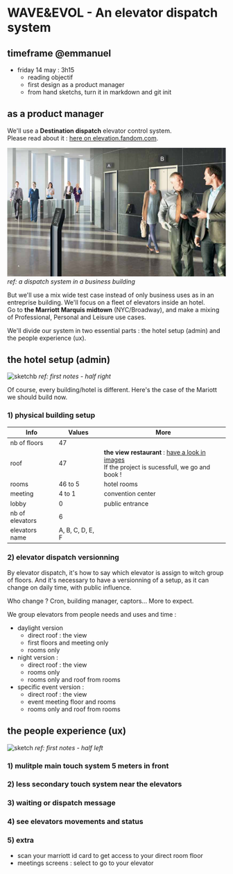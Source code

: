 # WAVE&EVOL - An elevator dispatch system


## timeframe @emmanuel

- friday 14 may : 3h15
  - reading objectif
  - first design as a product manager
  - from hand sketchs, turn it in markdown and git init


## as a product manager

We'll use a **Destination dispatch** elevator control system.  
Please read about it : [here on elevation.fandom.com](https://elevation.fandom.com/wiki/Destination_dispatch).

![sample](docs\dispatch_elevator_system.png)
*ref: a dispatch system in a business building*

But we'll use a mix wide test case instead of only business uses as in an entreprise building. 
We'll focus on a fleet of elevators inside an hotel.   
Go to **the Marriott Marquis midtown** (NYC/Broadway), and make a mixing of Professional, Personal and Leisure use cases.

We'll divide our system in two essential parts : the hotel setup (admin) and the people experience (ux).

## the hotel setup (admin)

![sketch](docs/pm_hotel_setup_1.jpg)b
*ref: first notes - half right*

Of course, every building/hotel is different. Here's the case of the Mariott we should build now.

### 1) physical building setup
Info | Values | More |
--- | --- | -- |
| nb of floors | 47 |
| roof | 47 |  **the view restaurant** :  [have a look in images](https://www.google.com/search?q=marriott+marquis+the+view+restaurant&tbm=isch)<br>If the project is sucessfull, we go and book !|
| rooms | 46 to 5 | hotel rooms |
| meeting | 4 to 1 | convention center |
| lobby | 0 | public entrance |
| nb of elevators | 6 |
| elevators name | A, B, C, D, E, F |

### 2) elevator dispatch versionning

By elevator dispatch, it's how to say which elevator is assign to witch group of floors.
And it's necessary to have a versionning of a setup, as it can change on daily time, with public influence.

Who change ? Cron, building manager, captors... More to expect.


We group elevators from people needs and uses and time :
- daylight version 
  - direct roof : the view
  - first floors and meeting only
  - rooms only
- night version :
  - direct roof : the view
  - rooms only 
  - rooms only and roof from rooms
- specific event version :
  - direct roof : the view
  - event meeting floor and rooms 
  - rooms only and roof from rooms
  



## the people experience (ux)

![sketch](docs/pm_ux_1.jpg)
*ref: first notes - half left*

### 1) mulitple main touch system 5 meters in front

### 2) less secondary touch system near the elevators

### 3) waiting or dispatch message

### 4) see elevators movements and status

### 5) extra 

- scan your marriott id card to get access to your direct room floor
- meetings screens : select to go to your elevator
 